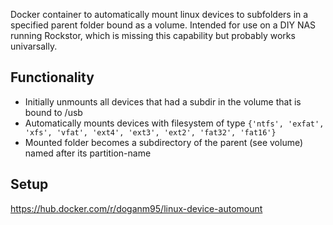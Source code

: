 Docker container to automatically mount linux devices to subfolders in a specified parent folder bound as a volume.
Intended for use on a DIY NAS running Rockstor, which is missing this capability but probably works univarsally.

## Functionality
- Initially unmounts all devices that had a subdir in the volume that is bound to /usb
- Automatically mounts devices with filesystem of type `{'ntfs', 'exfat', 'xfs', 'vfat', 'ext4', 'ext3', 'ext2', 'fat32', 'fat16'}`
- Mounted folder becomes a subdirectory of the parent (see volume) named after its partition-name

## Setup
https://hub.docker.com/r/doganm95/linux-device-automount
